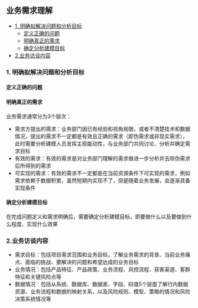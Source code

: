 ## 业务需求理解 

- [1. 明确拟解决问题和分析目标](#1.明确拟解决问题和分析目标)
  * [定义正确的问题](#定义正确的问题)
  * [明确真正的需求](#明确真正的需求)
  * [确定分析建模目标](#确定分析建模目标)
- [2.业务访谈内容](#2业务访谈内容)

### 1. 明确拟解决问题和分析目标 
#### 定义正确的问题
#### 明确真正的需求
业务需求通常分为3个层次：
- 需求方提出的需求：业务部门因已有经验和视角局限，或者不清楚技术和数据情况，提出的需求不一定都是有效且正确的需求（即伪需求或非现实需求），此时需要分析建模人员发挥主观能动性，与业务部门共同讨论、分析并确定需求目标 
- 有效的需求：有效的需求是对业务部门理解的需求做进一步分析并去除伪需求后所得到的需求
- 可实现的需求：有效的需求不一定都是在当前资源条件下可实现的需求，例如需求依赖于数据积累，虽然短期内实现不了，但是随着业务发展，会逐渐具备实现条件  
#### 确定分析建模目标
在完成问题定义和需求明确后，需要确定分析建模目标，即要做什么以及要做到什么程度、实现什么效果

### 2.业务访谈内容   
- 需求目标：包括项目需求范围和业务目标，了解业务需求的背景、当前业务痛点、面临的挑战、要解决的问题和希望达成的业务目标 
- 业务情况：包括产品特征、产品政策、业务流程、风控流程、获客渠道、客群特征和关键风险点等
- 数据情况：包括从系统、数据库、数据表、字段、码值5个层面了解行内数据资源、业务流程和数据的映射关系，以及风险规则、模型、策略的情况和风险决策系统情况等  